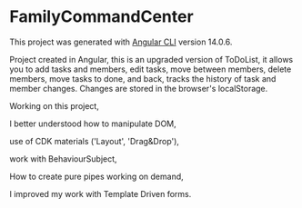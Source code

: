 # FamilyCommandCenter

This project was generated with [Angular CLI](https://github.com/angular/angular-cli) version 14.0.6.

Project created in Angular, this is an upgraded version of ToDoList, it allows you to add tasks and members, edit tasks, move between members, delete members, move tasks to done, and back, tracks the history of task and member changes. Changes are stored in the browser's localStorage.

Working on this project,

I better understood how to manipulate DOM,

use of CDK materials ('Layout', 'Drag&Drop'),

work with BehaviourSubject,

How to create pure pipes working on demand,

I improved my work with Template Driven forms.

